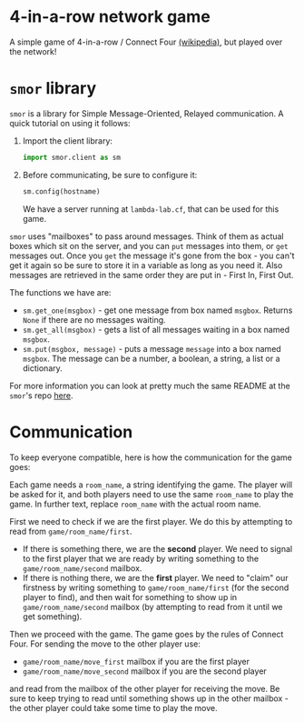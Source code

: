 # 4-in-a-row network game

A simple game of 4-in-a-row / Connect Four [(wikipedia)](https://en.wikipedia.org/wiki/Connect_Four), but played over the network!

# `smor` library

`smor` is a library for Simple Message-Oriented, Relayed communication. A quick tutorial on using it follows:

1. Import the client library:
    ```py
    import smor.client as sm
    ```

2. Before communicating, be sure to configure it:
    ```py
    sm.config(hostname)
    ```

    We have a server running at `lambda-lab.cf`, that can be used for this game.

`smor` uses "mailboxes" to pass around messages. Think of them as actual boxes which sit on the server, and you can `put` messages into them, or `get` messages out. Once you `get` the message it's gone from the box - you can't get it again so be sure to store it in a variable as long as you need it. Also messages are retrieved in the same order they are put in - First In, First Out.

The functions we have are:

  * `sm.get_one(msgbox)` - get one message from box named `msgbox`. 
    Returns `None` if there are no messages waiting.
  * `sm.get_all(msgbox)` - gets a list of all messages waiting in a box named `msgbox`.
  * `sm.put(msgbox, message)` - puts a message `message` into a box named `msgbox`. 
    The message can be a number, a boolean, a string, a list or a dictionary. 

For more information you can look at pretty much the same README at the `smor`'s repo [here](https://github.com/profMagija/smor).

# Communication

To keep everyone compatible, here is how the communication for the game goes:

Each game needs a `room_name`, a string identifying the game. The player will be asked for it, and both players need to use the same `room_name` to play the game. In further text, replace `room_name` with the actual room name.

First we need to check if we are the first player. We do this by attempting to read from `game/room_name/first`. 

  * If there is something there, we are the **second** player. 
    We need to signal to the first player that we are ready by writing something to the `game/room_name/second` mailbox.
  * If there is nothing there, we are the **first** player. 
    We need to "claim" our firstness by writing something to `game/room_name/first` (for the second player to find), and then wait for something to show up in `game/room_name/second` mailbox (by attempting to read from it until we get something).

Then we proceed with the game. The game goes by the rules of Connect Four. For sending the move to the other player use:
  * `game/room_name/move_first` mailbox if you are the first player
  * `game/room_name/move_second` mailbox if you are the second player

and read from the mailbox of the other player for receiving the move. Be sure to keep trying to read until something shows up in the other mailbox - the other player could take some time to play the move.


